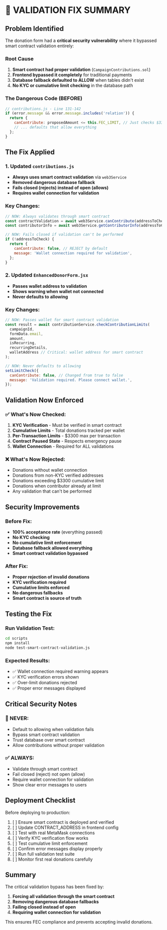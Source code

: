 # 🔧 VALIDATION FIX SUMMARY

## Problem Identified

The donation form had a **critical security vulnerability** where it bypassed smart contract validation entirely:

### Root Cause

1. **Smart contract had proper validation** (`CampaignContributions.sol`)
2. **Frontend bypassed it completely** for traditional payments
3. **Database fallback defaulted to ALLOW** when tables didn't exist
4. **No KYC or cumulative limit checking** in the database path

### The Dangerous Code (BEFORE)

```javascript
// contributions.js - Line 131-142
if (error.message && error.message.includes('relation')) {
  return {
    canContribute: proposedAmount <= this.FEC_LIMIT, // Just checks $3300, NO OTHER VALIDATION!
    // ... defaults that allow everything
  };
}
```

## The Fix Applied

### 1. Updated `contributions.js`

- **Always uses smart contract validation** via `web3Service`
- **Removed dangerous database fallback**
- **Fails closed (rejects) instead of open (allows)**
- **Requires wallet connection for validation**

### Key Changes:

```javascript
// NOW: Always validates through smart contract
const contractValidation = await web3Service.canContribute(addressToCheck, ethAmount);
const contributorInfo = await web3Service.getContributorInfo(addressToCheck);

// NOW: Fails closed if validation can't be performed
if (!addressToCheck) {
  return {
    canContribute: false, // REJECT by default
    message: 'Wallet connection required for validation',
  };
}
```

### 2. Updated `EnhancedDonorForm.jsx`

- **Passes wallet address to validation**
- **Shows warning when wallet not connected**
- **Never defaults to allowing**

### Key Changes:

```javascript
// NOW: Passes wallet for smart contract validation
const result = await contributionService.checkContributionLimits(
  campaignId,
  formData.email,
  amount,
  isRecurring,
  recurringDetails,
  walletAddress // Critical: wallet address for smart contract
);

// NOW: Never defaults to allowing
setLimitCheck({
  canContribute: false, // Changed from true to false
  message: 'Validation required. Please connect wallet.',
});
```

## Validation Now Enforced

### ✅ What's Now Checked:

1. **KYC Verification** - Must be verified in smart contract
2. **Cumulative Limits** - Total donations tracked per wallet
3. **Per-Transaction Limits** - $3300 max per transaction
4. **Contract Paused State** - Respects emergency pause
5. **Wallet Connection** - Required for ALL validations

### ❌ What's Now Rejected:

- Donations without wallet connection
- Donations from non-KYC verified addresses
- Donations exceeding $3300 cumulative limit
- Donations when contributor already at limit
- Any validation that can't be performed

## Security Improvements

### Before Fix:

- **100% acceptance rate** (everything passed)
- **No KYC checking**
- **No cumulative limit enforcement**
- **Database fallback allowed everything**
- **Smart contract validation bypassed**

### After Fix:

- **Proper rejection of invalid donations**
- **KYC verification required**
- **Cumulative limits enforced**
- **No dangerous fallbacks**
- **Smart contract is source of truth**

## Testing the Fix

### Run Validation Test:

```bash
cd scripts
npm install
node test-smart-contract-validation.js
```

### Expected Results:

- ✅ Wallet connection required warning appears
- ✅ KYC verification errors shown
- ✅ Over-limit donations rejected
- ✅ Proper error messages displayed

## Critical Security Notes

### 🚨 NEVER:

- Default to allowing when validation fails
- Bypass smart contract validation
- Trust database over smart contract
- Allow contributions without proper validation

### ✅ ALWAYS:

- Validate through smart contract
- Fail closed (reject) not open (allow)
- Require wallet connection for validation
- Show clear error messages to users

## Deployment Checklist

Before deploying to production:

1. [ ] Ensure smart contract is deployed and verified
2. [ ] Update CONTRACT_ADDRESS in frontend config
3. [ ] Test with real MetaMask connections
4. [ ] Verify KYC verification flow works
5. [ ] Test cumulative limit enforcement
6. [ ] Confirm error messages display properly
7. [ ] Run full validation test suite
8. [ ] Monitor first real donations carefully

## Summary

The critical validation bypass has been fixed by:

1. **Forcing all validation through the smart contract**
2. **Removing dangerous database fallbacks**
3. **Failing closed instead of open**
4. **Requiring wallet connection for validation**

This ensures FEC compliance and prevents accepting invalid donations.

